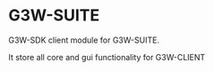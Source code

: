 # G3W-SUITE

G3W-SDK client module for G3W-SUITE.

It store all core and gui functionality for G3W-CLIENT
